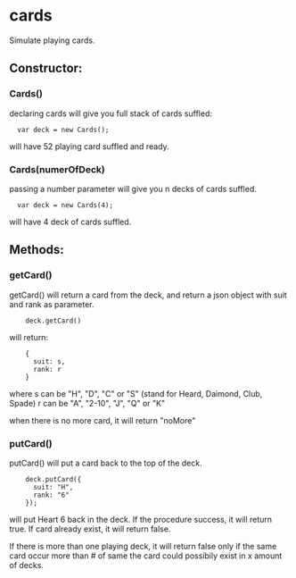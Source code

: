 # cards

Simulate playing cards.


## Constructor: 

### Cards()

declaring cards will give you full stack of cards suffled:

```
  var deck = new Cards();
```

will have 52 playing card suffled and ready.


### Cards(numerOfDeck)

passing a number parameter will give you n decks of cards suffled.

```
  var deck = new Cards(4);
```

will have 4 deck of cards suffled.


## Methods:

### getCard() 

  getCard() will return a card from the deck, and return a json object with suit and rank as parameter.  

```
    deck.getCard()
```
  will return:

```
    {
      suit: s,
      rank: r
    }
```
  where s can be "H", "D", "C" or "S"  (stand for Heard, Daimond, Club, Spade)
  r can be "A", "2-10", "J", "Q" or "K"

  when there is no more card, it will return "noMore"

### putCard()

  putCard() will put a card back to the top of the deck.

```
    deck.putCard({
      suit: "H",
      rank: "6"
    });
```

  will put Heart 6 back in the deck.  If the procedure success, it will return true.  If card already exist, it will return false.

  If there is more than one playing deck, it will return false only if the same card occur more than # of same the card could possibily exist in x amount of decks.

